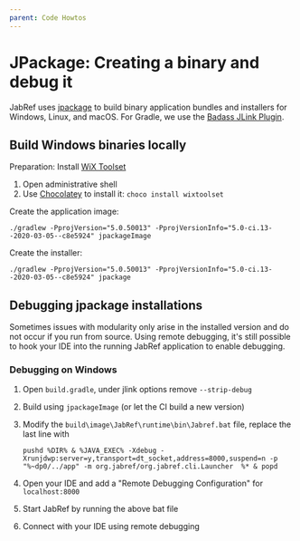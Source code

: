 ```yaml
---
parent: Code Howtos
---
```

# JPackage: Creating a binary and debug it

JabRef uses [jpackage](https://docs.oracle.com/en/java/javase/14/jpackage/) to build binary application bundles and installers for Windows, Linux, and macOS. For Gradle, we use the [Badass JLink Plugin](https://badass-jlink-plugin.beryx.org/releases/latest/).

## Build Windows binaries locally

Preparation: Install [WiX Toolset](https://wixtoolset.org)

1. Open administrative shell
2. Use [Chocolatey](https://chocolatey.org) to install it: `choco install wixtoolset`

Create the application image:

`./gradlew -PprojVersion="5.0.50013" -PprojVersionInfo="5.0-ci.13--2020-03-05--c8e5924" jpackageImage`

Create the installer:

`./gradlew -PprojVersion="5.0.50013" -PprojVersionInfo="5.0-ci.13--2020-03-05--c8e5924" jpackage`

## Debugging jpackage installations

Sometimes issues with modularity only arise in the installed version and do not occur if you run from source. Using remote debugging, it's still possible to hook your IDE into the running JabRef application to enable debugging.

### Debugging on Windows

1. Open `build.gradle`, under jlink options remove `--strip-debug`
2. Build using `jpackageImage` (or let the CI build a new version)
3. Modify the `build\image\JabRef\runtime\bin\Jabref.bat` file, replace the last line with

    ```shell
    pushd %DIR% & %JAVA_EXEC% -Xdebug -Xrunjdwp:server=y,transport=dt_socket,address=8000,suspend=n -p "%~dp0/../app" -m org.jabref/org.jabref.cli.Launcher  %* & popd
    ```

4. Open your IDE and add a "Remote Debugging Configuration" for `localhost:8000`
5. Start JabRef by running the above bat file
6. Connect with your IDE using remote debugging
